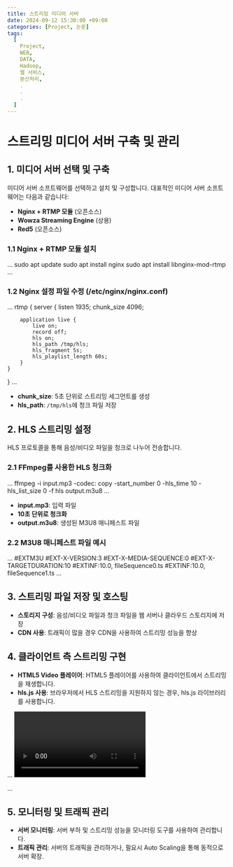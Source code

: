 ```yaml
---
title: 스트리밍 미디어 서버
date: 2024-09-12 15:30:00 +09:00
categories: [Project, 논문]
tags:
  [
    Project,
    WEB,
    DATA,
    Hadoop,
    웹 서비스,
    분산처리,
    .
    .
    .
  ]
---
```



# 스트리밍 미디어 서버 구축 및 관리

## 1. 미디어 서버 선택 및 구축
미디어 서버 소프트웨어를 선택하고 설치 및 구성합니다. 대표적인 미디어 서버 소프트웨어는 다음과 같습니다:

- **Nginx + RTMP 모듈** (오픈소스)
- **Wowza Streaming Engine** (상용)
- **Red5** (오픈소스)

### 1.1 Nginx + RTMP 모듈 설치
...
sudo apt update
sudo apt install nginx
sudo apt install libnginx-mod-rtmp
...

### 1.2 Nginx 설정 파일 수정 (/etc/nginx/nginx.conf)
...
rtmp {
    server {
        listen 1935;
        chunk_size 4096;

        application live {
            live on;
            record off;
            hls on;
            hls_path /tmp/hls;
            hls_fragment 5s;
            hls_playlist_length 60s;
        }
    }
}
...

- **chunk_size**: 5초 단위로 스트리밍 세그먼트를 생성
- **hls_path**: `/tmp/hls`에 청크 파일 저장

## 2. HLS 스트리밍 설정
HLS 프로토콜을 통해 음성/비디오 파일을 청크로 나누어 전송합니다.

### 2.1 FFmpeg를 사용한 HLS 청크화
...
ffmpeg -i input.mp3 -codec: copy -start_number 0 -hls_time 10 -hls_list_size 0 -f hls output.m3u8
...

- **input.mp3**: 입력 파일
- **10초 단위로 청크화**
- **output.m3u8**: 생성된 M3U8 매니페스트 파일

### 2.2 M3U8 매니페스트 파일 예시
...
#EXTM3U
#EXT-X-VERSION:3
#EXT-X-MEDIA-SEQUENCE:0
#EXT-X-TARGETDURATION:10
#EXTINF:10.0,
fileSequence0.ts
#EXTINF:10.0,
fileSequence1.ts
...

## 3. 스트리밍 파일 저장 및 호스팅
- **스토리지 구성**: 음성/비디오 파일과 청크 파일을 웹 서버나 클라우드 스토리지에 저장
- **CDN 사용**: 트래픽이 많을 경우 CDN을 사용하여 스트리밍 성능을 향상

## 4. 클라이언트 측 스트리밍 구현
- **HTML5 Video 플레이어**: HTML5 플레이어를 사용하여 클라이언트에서 스트리밍을 재생합니다.
- **hls.js 사용**: 브라우저에서 HLS 스트리밍을 지원하지 않는 경우, hls.js 라이브러리를 사용합니다.

...
<video id="video" controls></video>
<script src="https://cdn.jsdelivr.net/npm/hls.js"></script>
<script>
  if (Hls.isSupported()) {
    var video = document.getElementById('video');
    var hls = new Hls();
    hls.loadSource('http://your-server/output.m3u8');
    hls.attachMedia(video);
    hls.on(Hls.Events.MANIFEST_PARSED, function() {
      video.play();
    });
  }
</script>
...

## 5. 모니터링 및 트래픽 관리
- **서버 모니터링**: 서버 부하 및 스트리밍 성능을 모니터링 도구를 사용하여 관리합니다.
- **트래픽 관리**: 서버의 트래픽을 관리하거나, 필요시 Auto Scaling을 통해 동적으로 서버 확장.
